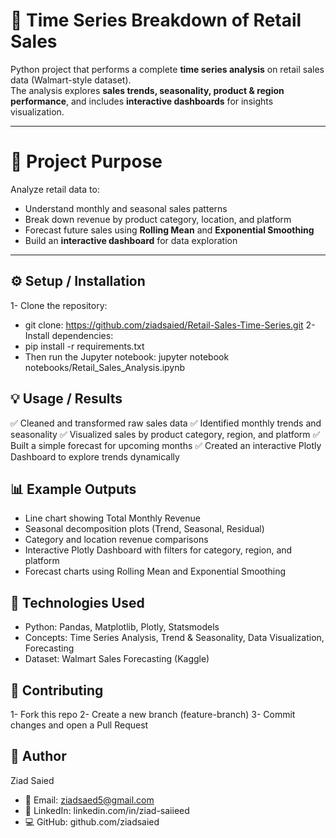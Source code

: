 # 🛒 Time Series Breakdown of Retail Sales

Python project that performs a complete **time series analysis** on retail sales data (Walmart-style dataset).  
The analysis explores **sales trends, seasonality, product & region performance**, and includes **interactive dashboards** for insights visualization.

---

# 🎯 Project Purpose
Analyze retail data to:
- Understand monthly and seasonal sales patterns  
- Break down revenue by product category, location, and platform  
- Forecast future sales using **Rolling Mean** and **Exponential Smoothing**  
- Build an **interactive dashboard** for data exploration

---
## ⚙️ Setup / Installation

1- Clone the repository:
- git clone: https://github.com/ziadsaied/Retail-Sales-Time-Series.git
2- Install dependencies:
- pip install -r requirements.txt
- Then run the Jupyter notebook:
jupyter notebook notebooks/Retail_Sales_Analysis.ipynb

## 💡 Usage / Results
✅ Cleaned and transformed raw sales data
✅ Identified monthly trends and seasonality
✅ Visualized sales by product category, region, and platform
✅ Built a simple forecast for upcoming months
✅ Created an interactive Plotly Dashboard to explore trends dynamically

## 📊 Example Outputs
- Line chart showing Total Monthly Revenue
- Seasonal decomposition plots (Trend, Seasonal, Residual)
- Category and location revenue comparisons
- Interactive Plotly Dashboard with filters for category, region, and platform
- Forecast charts using Rolling Mean and Exponential Smoothing

## 🧰 Technologies Used
- Python: Pandas, Matplotlib, Plotly, Statsmodels
- Concepts: Time Series Analysis, Trend & Seasonality, Data Visualization, Forecasting
- Dataset: Walmart Sales Forecasting (Kaggle)

## 🤝 Contributing
1- Fork this repo
2- Create a new branch (feature-branch)
3- Commit changes and open a Pull Request

## 👤 Author
Ziad Saied
- 📧 Email: ziadsaed5@gmail.com
- 🔗 LinkedIn: linkedin.com/in/ziad-saiieed
- 💻 GitHub: github.com/ziadsaied

